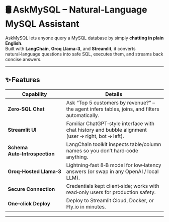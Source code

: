 
# 🛢️ AskMySQL – Natural‑Language MySQL Assistant


AskMySQL lets anyone query a MySQL database by simply **chatting in plain English**.  
Built with **LangChain**, **Groq Llama‑3**, and **Streamlit**, it converts natural‑language questions into safe SQL, executes them, and streams back concise answers.

---

## ✨ Features

| Capability | Details |
|------------|---------|
| **Zero‑SQL Chat** | Ask “Top 5 customers by revenue?” – the agent infers tables, joins, and filters automatically. |
| **Streamlit UI** | Familiar ChatGPT‑style interface with chat history and bubble alignment (user → right, bot → left). |
| **Schema Auto‑Introspection** | LangChain toolkit inspects table/column names so you don’t hard‑code anything. |
| **Groq‑Hosted Llama‑3** | Lightning‑fast 8‑B model for low‑latency answers (or swap in any OpenAI / local LLM). |
| **Secure Connection** | Credentials kept client‑side; works with read‑only users for production safety. |
| **One‑click Deploy** | Deploy to Streamlit Cloud, Docker, or Fly.io in minutes. |

---


